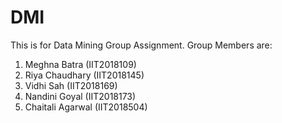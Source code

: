 # DMI
This is for Data Mining Group Assignment.
Group Members are:
1. Meghna Batra (IIT2018109)
2. Riya Chaudhary (IIT2018145)
3. Vidhi Sah (IIT2018169)
4. Nandini Goyal (IIT2018173)
5. Chaitali Agarwal (IIT2018504)
